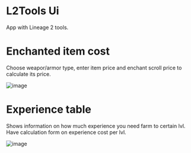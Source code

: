 # L2Tools Ui
App with Lineage 2 tools.
# Enchanted item cost
Choose weapor/armor type, enter item price and enchant scroll price to calculate its price.

![image](https://github.com/maidadur/l2-tools-ui/assets/6338605/e540e40a-c9a7-4d2d-bce8-1882f846e575)

# Experience table

Shows information on how much experience you need farm to certain lvl.
Have calculation form on experience cost per lvl.

![image](https://github.com/maidadur/l2-tools-ui/assets/6338605/69bae76f-c02e-493f-bb67-7aaadf0ab2c1)

